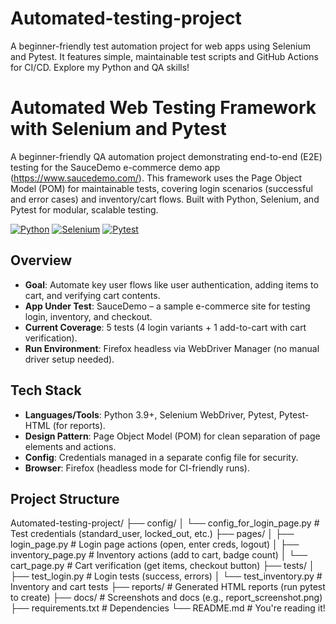 # Automated-testing-project
A beginner-friendly test automation project for web apps using Selenium and Pytest. It features simple, maintainable test scripts and GitHub Actions for CI/CD. Explore my Python and QA skills!  
# Automated Web Testing Framework with Selenium and Pytest

A beginner-friendly QA automation project demonstrating end-to-end (E2E) testing for the SauceDemo e-commerce demo app (https://www.saucedemo.com/). This framework uses the Page Object Model (POM) for maintainable tests, covering login scenarios (successful and error cases) and inventory/cart flows. Built with Python, Selenium, and Pytest for modular, scalable testing.

[![Python](https://img.shields.io/badge/python-3.9+-blue)](https://www.python.org/)
[![Selenium](https://img.shields.io/badge/selenium-4.35-green)](https://www.selenium.dev/)
[![Pytest](https://img.shields.io/badge/pytest-8.4-orange)](https://pytest.org/)

## Overview
- **Goal**: Automate key user flows like user authentication, adding items to cart, and verifying cart contents.
- **App Under Test**: SauceDemo – a sample e-commerce site for testing login, inventory, and checkout.
- **Current Coverage**: 5 tests (4 login variants + 1 add-to-cart with cart verification).
- **Run Environment**: Firefox headless via WebDriver Manager (no manual driver setup needed).

## Tech Stack
- **Languages/Tools**: Python 3.9+, Selenium WebDriver, Pytest, Pytest-HTML (for reports).
- **Design Pattern**: Page Object Model (POM) for clean separation of page elements and actions.
- **Config**: Credentials managed in a separate config file for security.
- **Browser**: Firefox (headless mode for CI-friendly runs).

## Project Structure
Automated-testing-project/
├── config/
│   └── config_for_login_page.py     # Test credentials (standard_user, locked_out, etc.)
├── pages/
│   ├── login_page.py                # Login page actions (open, enter creds, logout)
│   ├── inventory_page.py            # Inventory actions (add to cart, badge count)
│   └── cart_page.py                 # Cart verification (get items, checkout button)
├── tests/
│   ├── test_login.py                # Login tests (success, errors)
│   └── test_inventory.py            # Inventory and cart tests
├── reports/                         # Generated HTML reports (run pytest to create)
├── docs/                            # Screenshots and docs (e.g., report_screenshot.png)
├── requirements.txt                 # Dependencies
└── README.md                        # You're reading it!


